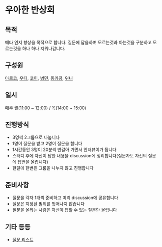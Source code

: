 # 우아한 반상회

## 목적

메타 인지 향상을 목적으로 합니다. 질문에 답을하며 모르는것과 아는것을 구분하고 모르는것을 하나 하나 지워나갑니다.

## 구성원
[마르코](https://github.com/wonsss), [우디](https://github.com/greenblues1190), [코이](https://github.com/InKyoJeong), [병민](https://github.com/airman5573), [동키콩](https://github.com/JUDONGHYEOK), [위니](https://github.com/rladpwl0512)

## 일시

매주 월(11:00 ~ 12:00) / 목(14:00 ~ 15:00)

## 진행방식

- 3명씩 2그룹으로 나눕니다
- 1명이 질문을 받고 2명이 질문을 합니다
- 1시간동안 3명이 20분씩 번갈아 가면서 인터뷰이가 됩니다
- 스터디 후에 자신이 답한 내용을 discussion에 정리합니다(질문자도 자신의 질문에 답변을 올립니다)
- 한달에 한번은 그룹을 나누지 않고 진행합니다

## 준비사항

- 질문을 각자 1개씩 준비하고 미리 discussion에 공유합니다
- 질문은 지정된 범위를 벗어나지 않습니다
- 질문을 올리는 사람은 자신이 답할 수 있는 질문만 올립니다

## 기타 등등
- [질문 리스트](./question-list.md)

